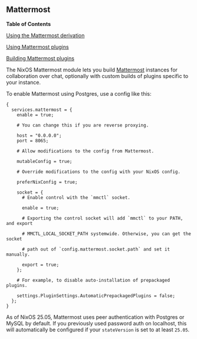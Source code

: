 ## Mattermost

**Table of Contents**

[Using the Mattermost derivation](#sec-mattermost-derivation)

[Using Mattermost plugins](#sec-mattermost-plugins)

[Building Mattermost plugins](#sec-mattermost-plugins-build)

The NixOS Mattermost module lets you build [Mattermost](https://mattermost.com) instances for collaboration over chat, optionally with custom builds of plugins specific to your instance.

To enable Mattermost using Postgres, use a config like this:

```programlisting
{
  services.mattermost = {
    enable = true;

    # You can change this if you are reverse proxying.

    host = "0.0.0.0";
    port = 8065;

    # Allow modifications to the config from Mattermost.

    mutableConfig = true;

    # Override modifications to the config with your NixOS config.

    preferNixConfig = true;

    socket = {
      # Enable control with the `mmctl` socket.

      enable = true;

      # Exporting the control socket will add `mmctl` to your PATH, and export

      # MMCTL_LOCAL_SOCKET_PATH systemwide. Otherwise, you can get the socket

      # path out of `config.mattermost.socket.path` and set it manually.

      export = true;
    };

    # For example, to disable auto-installation of prepackaged plugins.

    settings.PluginSettings.AutomaticPrepackagedPlugins = false;
  };
}
```

As of NixOS 25.05, Mattermost uses peer authentication with Postgres or MySQL by default. If you previously used password auth on localhost, this will automatically be configured if your `stateVersion` is set to at least `25.05`.
